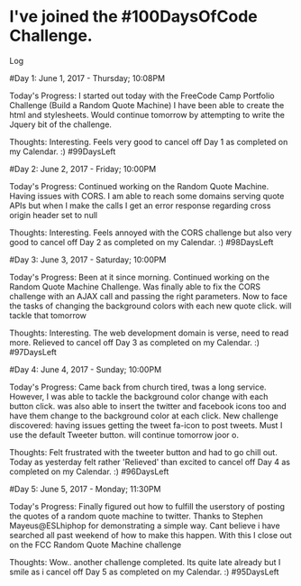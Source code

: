 # I've joined the #100DaysOfCode Challenge.

Log

#Day 1: June 1, 2017 - Thursday; 10:08PM

Today's Progress: I started out today with the FreeCode Camp Portfolio Challenge (Build a Random Quote Machine) 
                  I have been able to create the html and stylesheets. Would continue tomorrow by attempting to write the Jquery bit of                     the challenge. 
                  
Thoughts: Interesting. Feels very good to cancel off Day 1 as completed on my Calendar.  :) #99DaysLeft


#Day 2: June 2, 2017 - Friday; 10:00PM

Today's Progress: Continued working on the Random Quote Machine. Having issues with CORS. I am able to reach some domains serving quote APIs but when I make the calls I get an error response regarding cross origin header set to null

Thoughts: Interesting. Feels annoyed with the CORS challenge but also very good to cancel off Day 2 as completed on my Calendar.  :) #98DaysLeft

#Day 3: June 3, 2017 - Saturday; 10:00PM

Today's Progress: Been at it since morning. Continued working on the Random Quote Machine Challenge. Was finally able to fix the CORS challenge with an AJAX call and passing the right parameters. Now to face the tasks of changing the background colors with each new quote click. will tackle that tomorrow

Thoughts: Interesting. The web development domain is verse, need to read more. Relieved to cancel off Day 3 as completed on my Calendar.  :) #97DaysLeft

#Day 4: June 4, 2017 - Sunday; 10:00PM

Today's Progress: Came back from church tired, twas a long service. However, I was able to tackle the background color change with each button click. was also able to insert the twitter and facebook icons too and have them change to the background color at each click. 
New challenge discovered: having issues getting the tweet fa-icon to post tweets. Must I use the default Tweeter button. will continue tomorrow joor o.

Thoughts: Felt frustrated with the tweeter button and had to go chill out. Today as yesterday felt rather 'Relieved' than excited to cancel off Day 4 as completed on my Calendar.  :) #96DaysLeft

#Day 5: June 5, 2017 - Monday; 11:30PM

Today's Progress: Finally figured out how to fulfill the userstory of posting the quotes of a random quote machine to twitter. Thanks to Stephen Mayeus@ESLhiphop for demonstrating a simple way. Cant believe i have searched all past weekend of how to make this happen. With this I close out on the FCC Random Quote Machine challenge

Thoughts: Wow.. another challenge completed. Its quite late already but I smile as i cancel off Day 5 as completed on my Calendar.  :) #95DaysLeft

